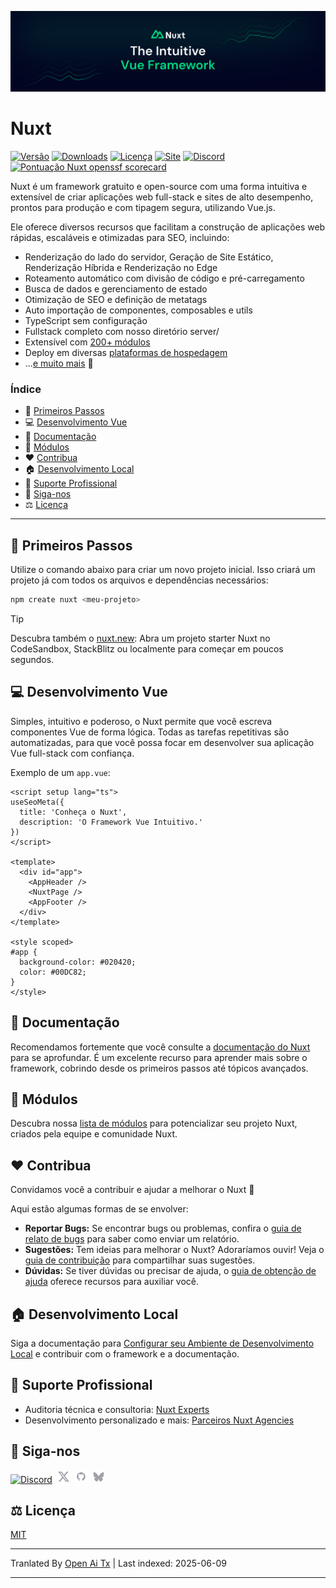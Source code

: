 [![Nuxt banner](https://raw.githubusercontent.com/nuxt/nuxt/main/.github/assets/banner.svg)](https://nuxt.com)

# Nuxt

<p>
  <a href="https://www.npmjs.com/package/nuxt"><img src="https://img.shields.io/npm/v/nuxt.svg?style=flat&colorA=18181B&colorB=28CF8D" alt="Versão"></a>
  <a href="https://www.npmjs.com/package/nuxt"><img src="https://img.shields.io/npm/dm/nuxt.svg?style=flat&colorA=18181B&colorB=28CF8D" alt="Downloads"></a>
  <a href="https://github.com/nuxt/nuxt/tree/main/LICENSE"><img src="https://img.shields.io/github/license/nuxt/nuxt.svg?style=flat&colorA=18181B&colorB=28CF8D" alt="Licença"></a>
  <a href="https://nuxt.com"><img src="https://img.shields.io/badge/Nuxt%20Docs-18181B?logo=nuxt" alt="Site"></a>
  <a href="https://chat.nuxt.dev"><img src="https://img.shields.io/badge/Nuxt%20Discord-18181B?logo=discord" alt="Discord"></a>
  <a href="https://securityscorecards.dev/"><img src="https://api.securityscorecards.dev/projects/github.com/nuxt/nuxt/badge" alt="Pontuação Nuxt openssf scorecard"></a>
</p>

Nuxt é um framework gratuito e open-source com uma forma intuitiva e extensível de criar aplicações web full-stack e sites de alto desempenho, prontos para produção e com tipagem segura, utilizando Vue.js.

Ele oferece diversos recursos que facilitam a construção de aplicações web rápidas, escaláveis e otimizadas para SEO, incluindo:
- Renderização do lado do servidor, Geração de Site Estático, Renderização Híbrida e Renderização no Edge
- Roteamento automático com divisão de código e pré-carregamento
- Busca de dados e gerenciamento de estado
- Otimização de SEO e definição de metatags
- Auto importação de componentes, composables e utils
- TypeScript sem configuração
- Fullstack completo com nosso diretório server/
- Extensível com [200+ módulos](https://nuxt.com/modules)
- Deploy em diversas [plataformas de hospedagem](https://nuxt.com/deploy)
- ...[e muito mais](https://nuxt.com) 🚀

### Índice

- 🚀 [Primeiros Passos](#getting-started)
- 💻 [Desenvolvimento Vue](#vue-development)
- 📖 [Documentação](#documentation)
- 🧩 [Módulos](#modules)
- ❤️  [Contribua](#contribute)
- 🏠 [Desenvolvimento Local](#local-development)
- 🛟 [Suporte Profissional](#professional-support)
- 🔗 [Siga-nos](#follow-us)
- ⚖️ [Licença](#license)

---

## <a name="getting-started">🚀 Primeiros Passos</a>

Utilize o comando abaixo para criar um novo projeto inicial. Isso criará um projeto já com todos os arquivos e dependências necessários:

```bash
npm create nuxt <meu-projeto>
```

> [!TIP]
> Descubra também o [nuxt.new](https://nuxt.new): Abra um projeto starter Nuxt no CodeSandbox, StackBlitz ou localmente para começar em poucos segundos.

## <a name="vue-development">💻 Desenvolvimento Vue</a>

Simples, intuitivo e poderoso, o Nuxt permite que você escreva componentes Vue de forma lógica. Todas as tarefas repetitivas são automatizadas, para que você possa focar em desenvolver sua aplicação Vue full-stack com confiança.

Exemplo de um `app.vue`:

```vue
<script setup lang="ts">
useSeoMeta({
  title: 'Conheça o Nuxt',
  description: 'O Framework Vue Intuitivo.'
})
</script>

<template>
  <div id="app">
    <AppHeader />
    <NuxtPage />
    <AppFooter />
  </div>
</template>

<style scoped>
#app {
  background-color: #020420;
  color: #00DC82;
}
</style>
```

## <a name="documentation">📖 Documentação</a>

Recomendamos fortemente que você consulte a [documentação do Nuxt](https://nuxt.com/docs) para se aprofundar. É um excelente recurso para aprender mais sobre o framework, cobrindo desde os primeiros passos até tópicos avançados.

## <a name="modules">🧩 Módulos</a>

Descubra nossa [lista de módulos](https://nuxt.com/modules) para potencializar seu projeto Nuxt, criados pela equipe e comunidade Nuxt.

## <a name="contribute">❤️ Contribua</a>

Convidamos você a contribuir e ajudar a melhorar o Nuxt 💚

Aqui estão algumas formas de se envolver:
- **Reportar Bugs:** Se encontrar bugs ou problemas, confira o [guia de relato de bugs](https://nuxt.com/docs/community/reporting-bugs) para saber como enviar um relatório.
- **Sugestões:** Tem ideias para melhorar o Nuxt? Adoraríamos ouvir! Veja o [guia de contribuição](https://nuxt.com/docs/community/contribution) para compartilhar suas sugestões.
- **Dúvidas:** Se tiver dúvidas ou precisar de ajuda, o [guia de obtenção de ajuda](https://nuxt.com/docs/community/getting-help) oferece recursos para auxiliar você.

## <a name="local-development">🏠 Desenvolvimento Local</a>

Siga a documentação para [Configurar seu Ambiente de Desenvolvimento Local](https://nuxt.com/docs/community/framework-contribution#setup) e contribuir com o framework e a documentação.

## <a name="professional-support">🛟 Suporte Profissional</a>

- Auditoria técnica e consultoria: [Nuxt Experts](https://nuxt.com/enterprise/support)
- Desenvolvimento personalizado e mais: [Parceiros Nuxt Agencies](https://nuxt.com/enterprise/agencies)

## <a name="follow-us">🔗 Siga-nos</a>

<p valign="center">
  <a href="https://go.nuxt.com/discord"><img width="20px" src="https://raw.githubusercontent.com/nuxt/nuxt/main/.github/assets/discord.svg" alt="Discord"></a>&nbsp;&nbsp;<a href="https://go.nuxt.com/x"><img width="20px" src="https://raw.githubusercontent.com/nuxt/nuxt/main/.github/assets/twitter.svg" alt="Twitter"></a>&nbsp;&nbsp;<a href="https://go.nuxt.com/github"><img width="20px" src="https://raw.githubusercontent.com/nuxt/nuxt/main/.github/assets/github.svg" alt="GitHub"></a>&nbsp;&nbsp;<a href="https://go.nuxt.com/bluesky"><img width="20px" src="https://raw.githubusercontent.com/nuxt/nuxt/main/.github/assets/bluesky.svg" alt="Bluesky"></a>
</p>

## <a name="license">⚖️ Licença</a>

[MIT](https://github.com/nuxt/nuxt/tree/main/LICENSE)



---


Tranlated By [Open Ai Tx](https://github.com/OpenAiTx/OpenAiTx) | Last indexed: 2025-06-09


---